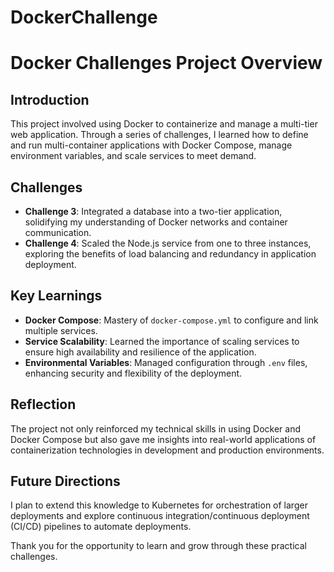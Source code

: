 # DockerChallenge

# Docker Challenges Project Overview

## Introduction
This project involved using Docker to containerize and manage a multi-tier web application. Through a series of challenges, I learned how to define and run multi-container applications with Docker Compose, manage environment variables, and scale services to meet demand.

## Challenges
- **Challenge 3**: Integrated a database into a two-tier application, solidifying my understanding of Docker networks and container communication.
- **Challenge 4**: Scaled the Node.js service from one to three instances, exploring the benefits of load balancing and redundancy in application deployment.

## Key Learnings
- **Docker Compose**: Mastery of `docker-compose.yml` to configure and link multiple services.
- **Service Scalability**: Learned the importance of scaling services to ensure high availability and resilience of the application.
- **Environmental Variables**: Managed configuration through `.env` files, enhancing security and flexibility of the deployment.

## Reflection
The project not only reinforced my technical skills in using Docker and Docker Compose but also gave me insights into real-world applications of containerization technologies in development and production environments.

## Future Directions
I plan to extend this knowledge to Kubernetes for orchestration of larger deployments and explore continuous integration/continuous deployment (CI/CD) pipelines to automate deployments.

Thank you for the opportunity to learn and grow through these practical challenges.
